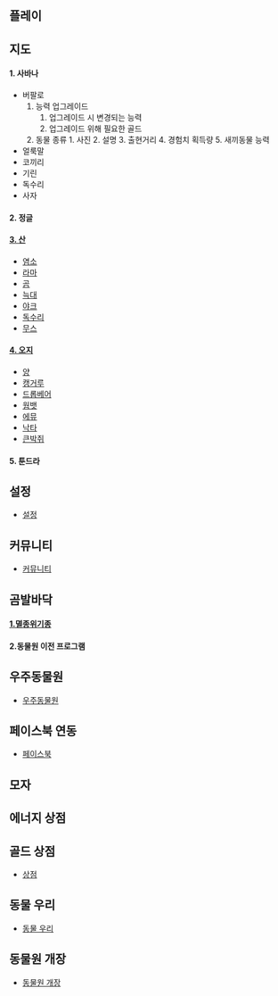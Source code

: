## 플레이
## 지도
#### 1. 사바나
+ 버팔로
	1. 능력 업그레이드
		1. 업그레이드 시 변경되는 능력
		2. 업그레이드 위해 필요한 골드
	2. 동물 종류
			1. 사진
			2. 설명
			3. 출현거리
			4. 경험치 획득량
			5. 새끼동물 능력
+ 얼룩말
+ 코끼리
+ 기린
+ 독수리
+ 사자
#### 2. 정글
####  [3. 산](./세윤/산.md)
+ [염소](./세윤/염소/염소.md)
+ [라마](./세윤/라마/라마.md)
+ [곰](./세윤/곰/곰.md)
+ [늑대](./세윤/늑대/늑대.md)
+ [야크](./세윤/야크/야크.md)
+ [독수리](./세윤/독수리/독수리.md)
+ [무스](./세윤/무스/무스.md)
####  [4. 오지](./원웅/오지.md)
+ [양](./원웅/양.md)
+ [캥거루](https://github.com/hn06065/CreativeEngineeringDesign-7-/blob/master/%EC%9B%90%EC%9B%85/%EC%BA%A5%EC%BB%A4%EB%A3%A8.md)
+ [드롭베어](./원웅/드롭베어.md)
+ [웜뱃](./원웅/웜뱃.md)
+ [에뮤](./원웅/에뮤.md)
+ [낙타](./원웅/낙타.md)
+ [큰박쥐](./원웅/큰박쥐.md)
#### 5. 툰드라
## 설정
+ [설정](https://github.com/hn06065/CreativeEngineeringDesign-7-/blob/master/%EC%9B%90%EC%9B%85/%EC%84%A4%EC%A0%95.md)
## 커뮤니티
+ [커뮤니티](https://github.com/hn06065/CreativeEngineeringDesign-7-/blob/master/%EC%9B%90%EC%9B%85/%EC%BB%A4%EB%AE%A4%EB%8B%88%ED%8B%B0.md)
## 곰발바닥
#### [1.멸종위기종](./세윤/멸종위기종/멸종위기종.md)
#### 2.동물원 이전 프로그램
## 우주동물원
+ [우주동물원](https://github.com/hn06065/CreativeEngineeringDesign-7-/blob/master/%EC%9B%90%EC%9B%85/%EC%9A%B0%EC%A3%BC_%EB%8F%99%EB%AC%BC%EC%9B%90.md)
## 페이스북 연동
+ [페이스북](https://github.com/hn06065/CreativeEngineeringDesign-7-/blob/master/%EC%9B%90%EC%9B%85/%ED%8E%98%EC%9D%B4%EC%8A%A4%EB%B6%81_%EC%97%B0%EB%8F%99.md)
## 모자
## 에너지 상점
## 골드 상점
+ [상점](./세윤/상점/상점.md)
## 동물 우리
+ [동물 우리](https://github.com/hn06065/CreativeEngineeringDesign-7-/blob/master/%EC%9B%90%EC%9B%85/%EB%8F%99%EB%AC%BC_%EC%9A%B0%EB%A6%AC.md)
## 동물원 개장
+ [동물원 개장](https://github.com/hn06065/CreativeEngineeringDesign-7-/blob/master/%EC%9B%90%EC%9B%85/%EB%8F%99%EB%AC%BC%EC%9B%90_%EA%B0%9C%EC%9E%A5.md)
